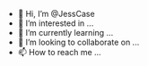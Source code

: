 - 👋 Hi, I’m @JessCase
- 👀 I’m interested in ...
- 🌱 I’m currently learning ...
- 💞️ I’m looking to collaborate on ...
- 📫 How to reach me ...

<!---
JessCase/JessCase is a ✨ special ✨ repository because its `README.md` (this file) appears on your GitHub profile.
You can click the Preview link to take a look at your changes.
--->
